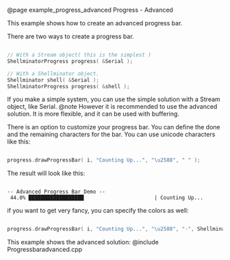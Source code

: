 @page example_progress_advanced Progress - Advanced

This example shows how to create an advanced progress bar.

There are two ways to create a progress bar.

```cpp

// With a Stream object( this is the simplest )
ShellminatorProgress progress( &Serial );

// With a Shellminator object.
Shellminator shell( &Serial );
ShellminatorProgress progress( &shell );

```

If you make a simple system, you can use the simple solution with a Stream object, like Serial.
@note However it is recommended to use the advanced solution. It is more flexible, and it can be used with buffering.

There is an option to customize your progress bar. You can define the done and the remaining characters for the bar.
You can use unicode characters like this:
```cpp

progress.drawProgressBar( i, "Counting Up...", "\u2588", " " );

```

The result will look like this:
```

-- Advanced Progress Bar Demo --
 44.0% ██████████████████                       | Counting Up...
```

if you want to get very fancy, you can specify the colors as well:
```cpp

progress.drawProgressBar( i, "Counting Up...", "\u2588", "-", Shellminator::GREEN, Shellminator::RED );

```

This example shows the advanced solution:
@include Progressbaradvanced.cpp